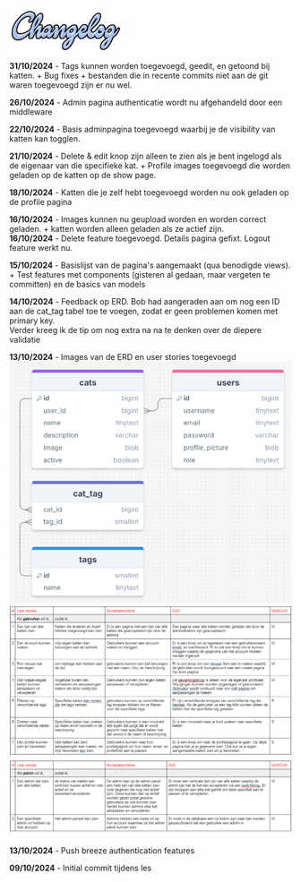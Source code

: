 <img src="./changelog_img/changelog.png" alt="drawing" width="200"/>

**31/10/2024** - Tags kunnen worden toegevoegd, geedit, en getoond bij katten. + Bug fixes + bestanden die in recente
commits niet aan de git waren toegevoegd zijn er nu wel.

**26/10/2024** - Admin pagina authenticatie wordt nu afgehandeld door een middleware

**22/10/2024** - Basis adminpagina toegevoegd waarbij je de visibility van katten kan togglen.

**21/10/2024** - Delete & edit knop zijn alleen te zien als je bent ingelogd als de eigenaar van die specifieke kat. + Profile images toegevoegd die worden geladen op de katten op de show page.

**18/10/2024** - Katten die je zelf hebt toegevoegd worden nu ook geladen op de profile pagina

**16/10/2024** - Images kunnen nu geupload worden en worden correct geladen. + katten worden alleen geladen als ze actief zijn.<br>
**16/10/2024** - Delete feature toegevoegd. Details pagina gefixt. Logout feature werkt nu.

**15/10/2024** - Basislijst van de pagina's aangemaakt (qua benodigde views). + Test features met components (gisteren al gedaan, maar
vergeten te committen) en de basics van models 

**14/10/2024** - Feedback op ERD. Bob had aangeraden aan om nog een ID aan de cat_tag tabel toe te voegen, zodat er geen problemen komen met primary key. <br>
Verder kreeg ik de tip om nog extra na na te denken over de diepere validatie<br>

**13/10/2024** - Images van de ERD en user stories toegevoegd <br>
![ERD afbeelding](/images/ERD.png) <br>
![User Stories Gebruiker](/images/userstories1.png) ![User Stories Admin](/images/userstories2.png)<br>

**13/10/2024** - Push breeze authentication features

**09/10/2024** - Initial commit tijdens les



